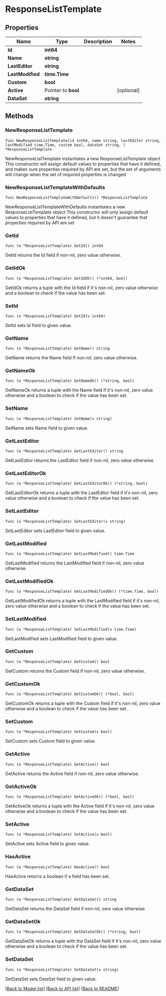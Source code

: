 # ResponseListTemplate

## Properties

Name | Type | Description | Notes
------------ | ------------- | ------------- | -------------
**Id** | **int64** |  | 
**Name** | **string** |  | 
**LastEditor** | **string** |  | 
**LastModified** | **time.Time** |  | 
**Custom** | **bool** |  | 
**Active** | Pointer to **bool** |  | [optional] 
**DataSet** | **string** |  | 

## Methods

### NewResponseListTemplate

`func NewResponseListTemplate(id int64, name string, lastEditor string, lastModified time.Time, custom bool, dataSet string, ) *ResponseListTemplate`

NewResponseListTemplate instantiates a new ResponseListTemplate object
This constructor will assign default values to properties that have it defined,
and makes sure properties required by API are set, but the set of arguments
will change when the set of required properties is changed

### NewResponseListTemplateWithDefaults

`func NewResponseListTemplateWithDefaults() *ResponseListTemplate`

NewResponseListTemplateWithDefaults instantiates a new ResponseListTemplate object
This constructor will only assign default values to properties that have it defined,
but it doesn't guarantee that properties required by API are set

### GetId

`func (o *ResponseListTemplate) GetId() int64`

GetId returns the Id field if non-nil, zero value otherwise.

### GetIdOk

`func (o *ResponseListTemplate) GetIdOk() (*int64, bool)`

GetIdOk returns a tuple with the Id field if it's non-nil, zero value otherwise
and a boolean to check if the value has been set.

### SetId

`func (o *ResponseListTemplate) SetId(v int64)`

SetId sets Id field to given value.


### GetName

`func (o *ResponseListTemplate) GetName() string`

GetName returns the Name field if non-nil, zero value otherwise.

### GetNameOk

`func (o *ResponseListTemplate) GetNameOk() (*string, bool)`

GetNameOk returns a tuple with the Name field if it's non-nil, zero value otherwise
and a boolean to check if the value has been set.

### SetName

`func (o *ResponseListTemplate) SetName(v string)`

SetName sets Name field to given value.


### GetLastEditor

`func (o *ResponseListTemplate) GetLastEditor() string`

GetLastEditor returns the LastEditor field if non-nil, zero value otherwise.

### GetLastEditorOk

`func (o *ResponseListTemplate) GetLastEditorOk() (*string, bool)`

GetLastEditorOk returns a tuple with the LastEditor field if it's non-nil, zero value otherwise
and a boolean to check if the value has been set.

### SetLastEditor

`func (o *ResponseListTemplate) SetLastEditor(v string)`

SetLastEditor sets LastEditor field to given value.


### GetLastModified

`func (o *ResponseListTemplate) GetLastModified() time.Time`

GetLastModified returns the LastModified field if non-nil, zero value otherwise.

### GetLastModifiedOk

`func (o *ResponseListTemplate) GetLastModifiedOk() (*time.Time, bool)`

GetLastModifiedOk returns a tuple with the LastModified field if it's non-nil, zero value otherwise
and a boolean to check if the value has been set.

### SetLastModified

`func (o *ResponseListTemplate) SetLastModified(v time.Time)`

SetLastModified sets LastModified field to given value.


### GetCustom

`func (o *ResponseListTemplate) GetCustom() bool`

GetCustom returns the Custom field if non-nil, zero value otherwise.

### GetCustomOk

`func (o *ResponseListTemplate) GetCustomOk() (*bool, bool)`

GetCustomOk returns a tuple with the Custom field if it's non-nil, zero value otherwise
and a boolean to check if the value has been set.

### SetCustom

`func (o *ResponseListTemplate) SetCustom(v bool)`

SetCustom sets Custom field to given value.


### GetActive

`func (o *ResponseListTemplate) GetActive() bool`

GetActive returns the Active field if non-nil, zero value otherwise.

### GetActiveOk

`func (o *ResponseListTemplate) GetActiveOk() (*bool, bool)`

GetActiveOk returns a tuple with the Active field if it's non-nil, zero value otherwise
and a boolean to check if the value has been set.

### SetActive

`func (o *ResponseListTemplate) SetActive(v bool)`

SetActive sets Active field to given value.

### HasActive

`func (o *ResponseListTemplate) HasActive() bool`

HasActive returns a boolean if a field has been set.

### GetDataSet

`func (o *ResponseListTemplate) GetDataSet() string`

GetDataSet returns the DataSet field if non-nil, zero value otherwise.

### GetDataSetOk

`func (o *ResponseListTemplate) GetDataSetOk() (*string, bool)`

GetDataSetOk returns a tuple with the DataSet field if it's non-nil, zero value otherwise
and a boolean to check if the value has been set.

### SetDataSet

`func (o *ResponseListTemplate) SetDataSet(v string)`

SetDataSet sets DataSet field to given value.



[[Back to Model list]](../README.md#documentation-for-models) [[Back to API list]](../README.md#documentation-for-api-endpoints) [[Back to README]](../README.md)


